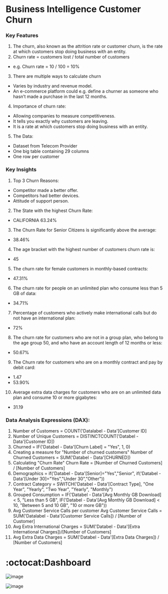 # Business Intelligence Customer Churn

### Key Features
1. The churn, also known as the attrition rate or customer churn, is the rate at which customers stop doing business with an entity.
2. Churn rate = customers lost / total number of customers
- e.g. Churn rate = 10 / 100 = 10%

3. There are multiple ways to calculate churn<br>
- Varies by industry and revenue model.
- An e-commerce platform could e.g. define a churner as someone who hasn’t made a purchase in the last 12 months.

4. Importance of churn rate:<br>
- Allowing companies to measure competitiveness.
- It tells you exactly why customers are leaving.
- It is a rate at which customers stop doing business with an entity.

5. The Data:
- Dataset from Telecom Provider
-	One big table containing 29 columns
-	One row per customer

### Key Insights
1. Top 3 Churn Reasons:
-	Competitor made a better offer.
-	Competitors had better devices.
-	Attitude of support person.

2. The State with the highest Churn Rate:
-	CALIFORNIA 63.24%

3. The Churn Rate for Senior Citizens is significantly above the average:
-	38.46%

4. The age bracket with the highest number of customers churn rate is:
- 45

5. The churn rate for female customers in monthly-based contracts:
- 47.31%

6. The churn rate for people on an unlimited plan who consume less than 5 GB of data:
-	34.71%

7. Percentage of customers who actively make international calls but do not have an international plan:
-	72%

8. The churn rate for customers who are not in a group plan, who belong to the age group 50, and who have an account length of 12 months or less:
-	50.67%

9. The Churn rate for customers who are on a monthly contract and pay by debit card:
-	1.47
-	53.90%

10. Average extra data charges for customers who are on an unlimited data plan and consume 10 or more gigabytes:
-	31.19

### Data Analysis Expressions (DAX):
1. Number of Customers = COUNT('Datalabel - Data'[Customer ID]
2. Number of Unique Customers = DISTINCTCOUNT('Databel - Data'[Customer ID])
3. Churned = IF('Databel - Data'[Churn Label] = "Yes", 1, 0)
4. Creating a measure for "Number of churned customers"
   Number of Churned Customers = SUM('Databel - Data'[CHURNED])
5. Calculating "Churn Rate"
   Churn Rate = [Number of Churned Customers] / [Number of Customers]
6. Demographics = if('Databel - Data'[Senior]="Yes","Senior", if('Databel - Data'[Under 30]="Yes","Under 30","Other"))
7. Contract Category = SWITCH('Databel - Data'[Contract Type], "One Year", "Yearly", "Two Year", "Yearly", "Monthly")
8. Grouped Consumption = IF('Databel - Data'[Avg Monthly GB Download] < 5, "Less than 5 GB", IF('Databel - Data'[Avg Monthly GB Download] < 10, "Between 5 and 10 GB", "10 or more GB"))
11. Avg Customer Service Calls per customer
   Avg Customer Service Calls = SUM('Datalabel - Data'[Customer Service Calls]) / [Number of Customer]
12. Avg Extra International Charges = SUM('Databel - Data'[Extra International Charges])/[Number of Customers]
13. Avg Extra Data Charges = SUM('Databel - Data'[Extra Data Charges]) / [Number of Customers]


# :octocat:Dashboard
![image](https://github.com/saurabhkamal/PowerBI-Business-Intelligence-Customer-Churn/assets/39690914/d1b808f3-0a6f-4994-982b-c428c3f9dc09)

![image](https://github.com/saurabhkamal/PowerBI-Business-Intelligence-Customer-Churn/assets/39690914/c9385e18-211c-411c-a8a3-d2280cec5df7)








  
